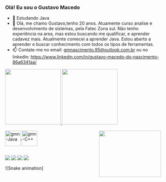 ### Olá! Eu sou o Gustavo Macedo

- 🌱 Estudando Java
- 💬 Olá, me chamo Gustavo,tenho 20 anos. Atuamente curso analise e desenvolvimento de sistemas, pela Fatec Zona sul. Não tenho experiência na area, mas estou buscando me qualificar, e aprender cadavez mais. Atualmente comecei a aprender Java. Estou aberto a aprender e buscar conhecimento com todos os tipos de ferramentas.
- 📫 Contate-me no email: gmnascimento.95@outlook.com.br ou no linkedin: https://www.linkedin.com/in/gustavo-macedo-do-nascimento-86a6341aa/

 <div>
  <a href="https://github.com/gmn-95">
  <img height="180em" src="https://github-readme-stats.vercel.app/api?username=gmn-95&show_icons=true&theme=dracula&include_all_commits=true&count_private=true"/>
  <img height="180em" src="https://github-readme-stats.vercel.app/api/top-langs/?username=gmn-95&layout=compact&langs_count=7&theme=dracula"/>
</div>
  <div style="display: inline_block"><br>
  <img align="center" alt="gmn-Java" height="50" width="50" src="https://cdn.jsdelivr.net/gh/devicons/devicon/icons/java/java-original-wordmark.svg">
  <img align="center" alt="gmn-C++" height="50" width="50" src="https://cdn.jsdelivr.net/gh/devicons/devicon/icons/cplusplus/cplusplus-original.svg">

  <img align="right" alt="" height="150" width="200" src="https://i.imgur.com/X2mgz1R.gif">
</div>
  
  ##
  
  <div> 
  <a href="https://www.instagram.com/gmn_95/" target="_blank"><img src="https://img.shields.io/badge/-Instagram-%23E4405F?style=for-the-badge&logo=instagram&logoColor=white" target="_blank"></a>
 <a href="https://discord.com/channels/Gustavo.Macedo#4172" target="_blank"><img src="https://img.shields.io/badge/Discord-7289DA?style=for-the-badge&logo=discord&logoColor=white" target="_blank"></a> 
  <a href = "gmnascimento.95@outlook.com.br"><img src="https://img.shields.io/badge/-Gmail-%23333?style=for-the-badge&logo=gmail&logoColor=white" target="_blank"></a>
  <a href="https://www.linkedin.com/in/gustavo-macedo-do-nascimento-86a6341aa/" target="_blank"><img src="https://img.shields.io/badge/-LinkedIn-%230077B5?style=for-the-badge&logo=linkedin&logoColor=white" target="_blank"></a> 
 
  ![Snake animation]
 
</div>
